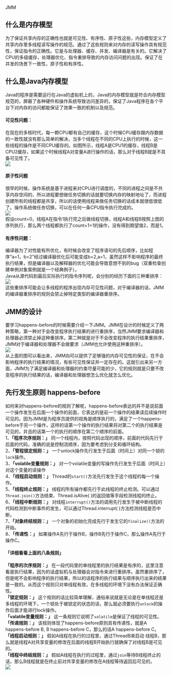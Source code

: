 JMM
<a name="XHby6"></a>
## 什么是内存模型
为了保证共享内存的正确性也就是可见性、有序性、原子性这些，内存模型定义了共享内存里多线程读写操作的规范。通过了这些规则来对内存的读写操作具有规范性，保证指令的正确性。它是与处理器、缓存、并发、编译器是有关的。它解决了CPU的多级缓存，处理器优化、指令重排导致的内存访问问题的出现。保证了在并发的场景下一致性，原子性和有序性。
<a name="PZJ0v"></a>
## 什么是Java内存模型
Java的程序是需要运行在Java的虚拟机上的，Java的内存模型就是符合内存模型规范的，屏蔽了各种硬件和操作系统导致访问差异的，保证了Java程序在各个平台下对内存的访问都能保证了效果一致的机制以及规范。
<a name="mYqJM"></a>
#### 可见性问题：
在现在的多核时代，每一颗CPU都有自己的缓存，这个时候CPU缓存跟内存数据的一致性就没有那么简单的解决，当多个线程在不同的CPU上执行的时候，这一些线程的操作是不同CPU缓存的。如图所示，线程A是CPU1的缓存，线程B是CPU2缓存，如果这个时候线程A对变量A进行操作的话，那么对于线程B就是不具备可见性了。<br />![](https://cdn.nlark.com/yuque/0/2022/webp/396745/1643605641157-0e1bc31f-b196-4ad7-bb44-88b9ac6f984e.webp#clientId=u847b2a33-d8b3-4&from=paste&id=ub15b4fda&originHeight=538&originWidth=618&originalType=url&ratio=1&rotation=0&showTitle=false&status=done&style=shadow&taskId=u73821c81-3477-44cf-8968-45f45e80f13&title=)
<a name="hn6vg"></a>
#### 原子性问题
很早的时候，操作系统是基于进程来对CPU进行调度的，不同的进程之间是不共享内存空间的，所以进程要想做任务切换的话就要切换内存的映射地址了，而进程创建所有的线程都是共享，所以的话使用线程来做任务切换的话成本就很低很低了。操作系统做任务切换，可以在任何一条CPU指令执行完成的。<br />![](https://cdn.nlark.com/yuque/0/2022/png/396745/1643605641491-2eed933a-38d9-4301-8d12-e428896d258d.png#clientId=u847b2a33-d8b3-4&from=paste&id=u6f9fa714&originHeight=657&originWidth=649&originalType=url&ratio=1&rotation=0&showTitle=false&status=done&style=shadow&taskId=u441a7d28-f7f5-4e4d-991b-f8acbcec0df&title=)<br />假设count=0，线程A在指令1执行完之后做线程切换，线程A和线程B按照上图的序列执行，那么两个线程都执行了count+1=1的操作，没有得到期望值2，而是1。
<a name="SuKE8"></a>
#### 有序性问题：
编译器为了对性能有所优化，有时候会改变了程序语句的先后顺序，比如程序“a=1，b=2”经过编译器优化后可能变成b=2,a=1，虽然这样不影响程序的最终执行结果，但是编译器以及解释器的优化可能会导致意想不到的bug（双重检查创建单例对象案例就是一个经典例子）。<br />Java从源代码到最后实际执行的指令序列呢，会分别的经历下面的三种重排序：<br />![](https://cdn.nlark.com/yuque/0/2022/webp/396745/1643605641448-e75b4bfa-1861-4717-8ef4-2a6fafc119d9.webp#clientId=u847b2a33-d8b3-4&from=paste&id=u673a9fa6&originHeight=407&originWidth=749&originalType=url&ratio=1&rotation=0&showTitle=false&status=done&style=shadow&taskId=ud4ddf9b6-b438-4d96-bfe8-38dc5feee70&title=)<br />这些重排序可能会让多线程的程序出现内存可见性问题，对于编译器的话，JMM的编译器重排序的规则会禁止掉特定类型的编译器重排序。
<a name="CiOmy"></a>
## JMM的设计
要学习happens-before的时候需要介绍一下JMM。JMM在设计的时候定义了两种策略，第一种对于会改变程序执行结果的进行重排序，当然JMM要求编译器和处理器必须禁止掉这种重排序。第二种就是对于不会改变程序的执行结果重排序，JMM对于编译器和处理器不会做要求（JMM也允许使用这种重排序）。<br />![](https://cdn.nlark.com/yuque/0/2022/webp/396745/1643605641463-e8f9dbb3-deb6-4473-b138-e912966bc3bd.webp#clientId=u847b2a33-d8b3-4&from=paste&id=ueacd3a6a&originHeight=650&originWidth=819&originalType=url&ratio=1&rotation=0&showTitle=false&status=done&style=shadow&taskId=u144f9e98-67de-4068-9ebb-f69b96402fe&title=)<br />从上面的图可以看出来，JMM向可以提供了足够强的内存可见性的保证，在不会影响程序的执行结果的情况，有些可见性保证并一定存在的。这就引出来另一方面，JMM为了满足编译器和处理器的约束尽量可能的少，它的规则就是只要不改变程序的执行结果的话，编译器和处理器想怎么优化就怎么优化。
<a name="cqhCB"></a>
## 先行发生原则 happens-before
如何来对happens-before的规则了解呢，happens-before表达的并不是说前面一个操作发生在后面一个操作的前面，它表达的是前一个操作的结果读后续操作时可见的。因为JMM是为程序员提供的视角是顺序执行的，满足了一个happens-before于另一个操作，这样的话第一个操作的执行结果将对第二个的执行结果是可见的，并且的话第一个的执行的顺序在第二个顺序的前面。<br />1、**「程序次序规则：」** 同一个线程内，按照代码出现的顺序，前面的代码先行于后面的代码，准确的说是控制流顺序，因为要考虑到分支和循环结构。<br />2、**「管程锁定规则：」** 一个unlock操作先行发生于后面（时间上）对同一个锁的`lock`操作。<br />3、**「volatile变量规则：」** 对一个volatile变量的写操作先行发生于后面（时间上）对这个变量的读操作<br />4、**「线程启动规则：」** Thread的`start()`方法先行发生于这个线程的每一个操作。<br />5、**「线程终止规则：」** 线程的所有操作都先行于此线程的终止检测。可以通过`Thread.join()`方法结束、Thread.isAlive( )的返回值等手段检测线程的终止。<br />6、**「线程中断规则：」** 对线程`interrupt()`方法的调用先行发生于被中断线程的代码检测到中断事件的发生，可以通过Thread.interrupt( )方法检测线程是否中断。<br />7、**「对象终结规则：」** 一个对象的初始化完成先行于发生它的`finalize()`方法的开始。<br />8、**「传递性：」** 如果操作A先行于操作B，操作B先行于操作C，那么操作A先行于操作C。
<a name="iVzG5"></a>
#### **「详细看看上面的八条规则」**
**「程序的次序规则：」** 在一段代码里的单线程里的执行结果是有序的，这里注意看是执行结果，因为的话虚拟机与处理器会对指令来进行重排序。虽然重排序了，但是呢不会影响程序的执行结果，所以的话程序的执行结果与顺序执行出来的结果是一致的。从而这个规则只对单线程有效，在多线程的环境下没有办法保证正确性。<br />**「锁定规则：」** 这个规则的话比较简单理解，通俗来说就是无论是在单线程还是多线程的环境下，一个锁处于被锁定的状态的话，那么就必须要执行`unlock`的操作后面才能进行lock操作。<br />**「valatile变量规则：」** 这一条规则它说明了`valatile`是保证了线程的可见性。<br />**「传递规则：」** 该规则体现了happens-before原则具有传递性，就是A happens-before B, B happens-before C，那么的话A happens-before C。<br />**「线程启动规则：」** 假如A线程在执行的过程里，通过ThreadB来启动 线程B，那么就是线程A对共享变量的修改在后面的线程B开始执行就确保了对线程B是可见的。<br />**「线程中终结规则：」** 假如A线程在执行的过程里，通过`join`等待B线程终止的话，那么B线程就是在终止前对共享变量的修改在A线程等待返回后可见的。<br />![](https://cdn.nlark.com/yuque/0/2022/webp/396745/1643605641561-dcaa6a97-995d-4700-8919-5341467afdaf.webp#clientId=u847b2a33-d8b3-4&from=paste&id=ud128aa76&originHeight=766&originWidth=1080&originalType=url&ratio=1&rotation=0&showTitle=false&status=done&style=shadow&taskId=u9ff62d20-3a7e-4580-8fe0-a73f44859ee&title=)
